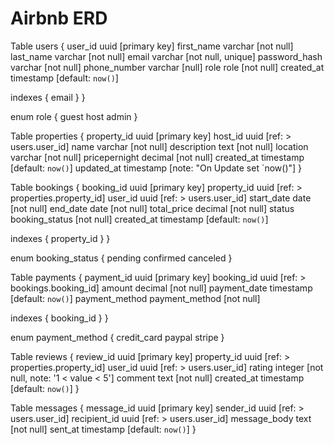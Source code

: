 # Airbnb ERD

Table users {
  user_id uuid [primary key]
  first_name varchar [not null]
  last_name varchar [not null]
  email varchar [not null, unique]
  password_hash varchar [not null]
  phone_number varchar [null]
  role role [not null]
  created_at timestamp [default: `now()`]

  indexes {
    email
  }
}

enum role {
  guest
  host
  admin
}

Table properties {
  property_id uuid [primary key]
  host_id uuid [ref: > users.user_id]
  name varchar [not null]
  description text [not null]
  location varchar [not null]
  pricepernight decimal [not null]
  created_at timestamp [default: `now()`]
  updated_at timestamp [note: "On Update set `now()"]
}

Table bookings {
  booking_id uuid [primary key]
  property_id uuid [ref: > properties.property_id]
  user_id uuid [ref: > users.user_id]
  start_date date [not null]
  end_date date [not null]
  total_price decimal [not null]
  status booking_status [not null]
  created_at timestamp [default: `now()`]

  indexes {
    property_id
  }
}

enum booking_status {
  pending
  confirmed
  canceled
}

Table payments {
  payment_id uuid [primary key]
  booking_id uuid [ref: > bookings.booking_id]
  amount decimal [not null]
  payment_date timestamp [default: `now()`]
  payment_method payment_method [not null]

  indexes {
    booking_id
  }
}

enum payment_method {
  credit_card
  paypal
  stripe
}

Table reviews {
    review_id uuid [primary key]
    property_id uuid [ref: > properties.property_id]
    user_id uuid [ref: > users.user_id]
    rating integer [not null, note: '1 < value < 5']
    comment text [not null]
    created_at timestamp [default: `now()`]
}

Table messages {
    message_id uuid [primary key]
    sender_id uuid [ref: > users.user_id]
    recipient_id uuid [ref: > users.user_id]
    message_body text [not null]
    sent_at timestamp [default: `now()`]
}
